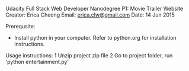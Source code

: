 Udacity Full Stack Web Developer Nanodegree
P1: Movie Trailer Website
Creator: Erica Cheong
Email: erica.clw@gmail.com
Date: 14 Jun 2015

Prerequsite:
- Install python in your computer. Refer to python.org for installation instructions.

Usage instructions:
1 Unzip project zip file
2 Go to project folder, run 'python entertainment.py' 

